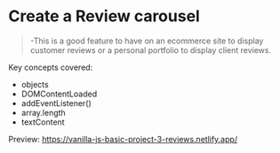 # Create a Review carousel

> -This is a good feature to have on an ecommerce site to display customer reviews or a personal portfolio to display client reviews.

Key concepts covered:

- objects
- DOMContentLoaded
- addEventListener()
- array.length
- textContent

Preview: <https://vanilla-js-basic-project-3-reviews.netlify.app/>
